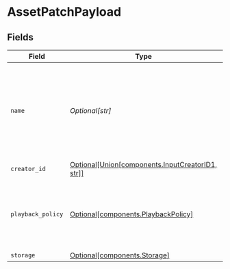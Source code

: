 # AssetPatchPayload


## Fields

| Field                                                                                            | Type                                                                                             | Required                                                                                         | Description                                                                                      | Example                                                                                          |
| ------------------------------------------------------------------------------------------------ | ------------------------------------------------------------------------------------------------ | ------------------------------------------------------------------------------------------------ | ------------------------------------------------------------------------------------------------ | ------------------------------------------------------------------------------------------------ |
| `name`                                                                                           | *Optional[str]*                                                                                  | :heavy_minus_sign:                                                                               | The name of the asset. This is not necessarily the filename - it can be a custom name or title.<br/> | filename.mp4                                                                                     |
| `creator_id`                                                                                     | [Optional[Union[components.InputCreatorID1, str]]](../../models/components/inputcreatorid.md)    | :heavy_minus_sign:                                                                               | N/A                                                                                              |                                                                                                  |
| `playback_policy`                                                                                | [Optional[components.PlaybackPolicy]](../../models/components/playbackpolicy.md)                 | :heavy_minus_sign:                                                                               | Whether the playback policy for a asset or stream is public or signed                            |                                                                                                  |
| `storage`                                                                                        | [Optional[components.Storage]](../../models/components/storage.md)                               | :heavy_minus_sign:                                                                               | N/A                                                                                              |                                                                                                  |